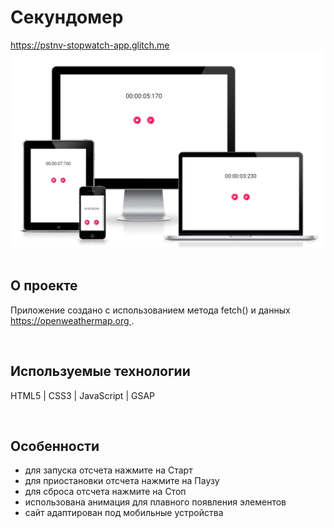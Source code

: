 <h1> Секундомер </h1>
<a href="https://pstnv-stopwatch-app.glitch.me/"> https://pstnv-stopwatch-app.glitch.me </a>

<div align="center">
  <img src="src/pics/preview.png">
</div>
<br>

<h2> О проекте </h2>
<p> Приложение создано с использованием метода fetch() и данных <a href="https://openweathermap.org/"> https://openweathermap.org </a>. </p>
<br>

<h2> Используемые технологии </h2>
<p> HTML5 | CSS3 | JavaScript | GSAP</p>
<br>

<h2>Особенности</h2>
<ul>
  <li> для запуска отсчета нажмите на Старт </li>
  <li> для приостановки отсчета нажмите на Паузу </li>
  <li> для сброса отсчета нажмите на Стоп </li>
  <li> использована анимация для плавного появления элементов </li>
  <li> сайт адаптирован под мобильные устройства </li>
</ul>

